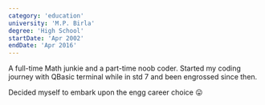 ```yaml
---
category: 'education'
university: 'M.P. Birla'
degree: 'High School'
startDate: 'Apr 2002'
endDate: 'Apr 2016'
---
```


A full-time Math junkie and a part-time noob coder. Started my coding journey with QBasic terminal while in std 7 and been engrossed since then.

Decided myself to embark upon the engg career choice 😛 
